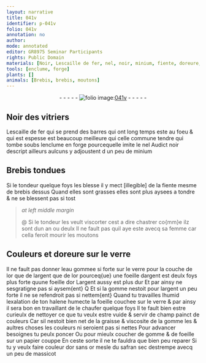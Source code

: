 ```yaml
---
layout: narrative
title: 041v
identifier: p-041v
folio: 041v
annotation: no
author:
mode: annotated
editor: GR8975 Seminar Participants
rights: Public Domain
materials: [Noir, Lescaille de fer, nel, noir, minium, fiente, doreure, verre, eau gommee, argent, or, gomme, halene, graisse, poncer, papier, safran, massicot]
tools: [enclume, forge]
plants: []
animals: [Brebis, brebis, moutons]
---
```


<div class="folio" align="center">- - - - - <a href="http://gallica.bnf.fr/ark:/12148/btv1b10500001g/f88.image" target="_blank"><img src="https://cu-mkp.github.io/2017-workshop-edition/assets/photo-icon.png" alt="folio image: " style="display:inline-block; margin-bottom:-3px;"/>041v</a> - - - - - </div>    

## <span class="m">Noir</span> des <span class="pro">vitriers</span>

 
<span class="m">Lescaille de fer</span> qui se prend des barres qui ont long temps este au foeu & qui est espesse est beaucoup meilleure qui celle commune tendre qui tombe soubs l<span class="tl">enclume</span> en <span class="tl">forge</span> pourcequelle imite le <span class="m">nel</span> Audict <span class="m">noir</span> descript ailleurs aulcuns y adjoustent d un peu de <span class="m">minium</span> 
    

## <span class="al">Brebis</span> tondues

 
Si le <span class="pro">tondeur</span> quelque foys les blesse il y mect [illegible] de la <span class="m">fiente</span> mesme de <span class="al">brebis</span> dessus Quand elles sont grasses elles sont plus aysees a tondre & ne se blessent pas si tost
 
> *at left middle margin*
> 
>  @ Si le <span class="pro">tondeur</span> les veult viscorter cest a dire chastrer co{mm}e ilz sont dun an ou deulx Il ne fault pas quil aye este avecq sa femme car cella feroit mourir les <span class="al">moutons</span> 
    

## Couleurs et <span class="m">doreure</span> sur le <span class="m">verre</span>

 
Il ne fault pas donner l<span class="m">eau gommee</span> si forte sur le <span class="m">verre</span> pour la couche de lor que de l<span class="m">argent</span> que de l<span class="m">or</span> pourceq{ue} une foeille d<span class="m">argent</span> est deulx foys plus forte quune foeille d<span class="m">or</span> L<span class="m">argent</span> aussy est plus dur Et par ainsy ne sesgratigne pas si aysem{ent} Q Et si la <span class="m">gomme</span> nestoit pour l<span class="m">argent</span> un peu forte il ne se refendroit pas si nettem{ent} Quand tu travailles lhumid lexalation de ton <span class="m">halene</span> humecte la foeille couchee sur le <span class="m">verre</span> & par ainsy il sera bon en travaillant de le chaufer quelque foys Il te fault bien estre curieulx de nettoyer ce que tu veulx estre vuide & servir de champ painct de couleurs Car sil nestoit bien net de la <span class="m">graisse</span> & viscosite de la <span class="m">gomme</span> les & aultres choses les couleurs ni seroient pas si nettes Pour advancer besoignes tu peulx <span class="m">poncer</span> Ou pour mieulx coucher de <span class="m">gomme</span> & de foeille sur un <span class="m">papier</span> couppe En ceste sorte il ne te fauldra que bien peu reparer Si tu y veulx faire couleur d<span class="m">or</span> sans <span class="m">or</span> mesle du <span class="m">safran</span> sec destrempe avecq un peu de <span class="m">massicot</span> 
 